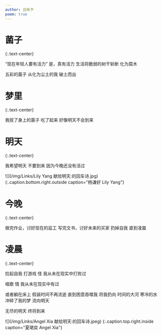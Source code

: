 ```yaml
---
author: 吕枨予
poem: true
---
```


# **菌子**

{:.text-center}

“现在年轻人要有活力”
是，真有活力
生活将脆弱的树干斩断
化为腐木

五彩的菌子
从化为尘土的我
破土而出

# **梦里**

{:.text-center}

我拔了身上的菌子
吃了起来
好像明天不会到来

# **明天**

{:.text-center}

我希望明天
不要到来
因为今晚还没有活过

![](/img/Links/Lily Yang 献给明天:的回车诗.jpg)
{:.caption.bottom.right.outside caption="杨谦好 Lily Yang"}

# **今晚**

{:.text-center}

做完作业，讨好现在的监工
写完文书，讨好未来的买家
扔掉自我
直到凌晨

# **凌晨**

{:.text-center}

捡起自我
打游戏
怪
我从未在现实中打败过

唱歌
情
我从未在现实中有过

或者躺在床上
假装时间不再流逝
直到困意吞噬我
将我扔向
时间的大河
寒冷的水
冲碎了我的梦
流向明天

无尽的明天
终将到来

![](/img/Links/Angel Xia 献给明天:的回车诗.jpeg)
{:.caption.top.right.inside caption="夏珺奕 Angel Xia"}
